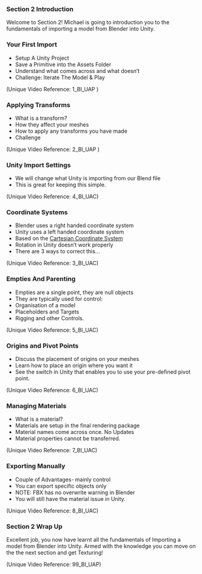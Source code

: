 ### Section 2 Introduction ###

Welcome to Section 2!
Michael is going to introduction you to the fundamentals of importing a model
from Blender into Unity.

### Your First Import ###

+ Setup A Unity Project
+ Save a Primitive into the Assets Folder
+ Understand what comes across and what doesn’t
+ Challenge: Iterate The Model & Play

(Unique Video Reference: 1_BI_UAP )

### Applying Transforms ###

+ What is a transform?
+ How they affect your meshes
+ How to apply any transforms you have made
+ Challenge

(Unique Video Reference: 2_BI_UAP )

### Unity Import Settings ###

+ We will change what Unity is importing from our Blend file
+ This is great for keeping this simple.

(Unique Video Reference: 4_BI_UAC)

### Coordinate Systems ###

+ Blender uses a right handed coordinate system
+ Unity uses a left handed coordinate system
+ Based on the [Cartesian Coordinate System](https://en.wikipedia.org/wiki/Cartesian_coordinate_system)
+ Rotation in Unity doesn’t work properly
+ There are 3 ways to correct this...

(Unique Video Reference: 3_BI_UAC)

### Empties And Parenting ###

+ Empties are a single point, they are null objects
+ They are typically used for control:
+ Organisation of a model
+ Placeholders and Targets
+ Rigging and other Controls.

(Unique Video Reference: 5_BI_UAC)

### Origins and Pivot Points ###

+ Discuss the placement of origins on your meshes
+ Learn how to place an origin where you want it
+ See the switch in Unity that enables you to use your pre-defined pivot point.

(Unique Video Reference: 6_BI_UAC)

### Managing Materials ###

+ What is a material?
+ Materials are setup in the final rendering package
+ Material names come across once. No Updates
+ Material properties cannot be transferred. 

(Unique Video Reference: 7_BI_UAC)

### Exporting Manually ###

+ Couple of Advantages- mainly control
+ You can export specific objects only
+ NOTE: FBX has no overwrite warning in Blender
+ You will still have the material issue in Unity.

(Unique Video Reference: 8_BI_UAC)

### Section 2 Wrap Up ###

Excellent job, you now have learnt all the fundamentals of Importing a model
from Blender into Unity.
Armed with the knowledge you can move on the the next section and get
Texturing!

(Unique Video Reference: 99_BI_UAP)
